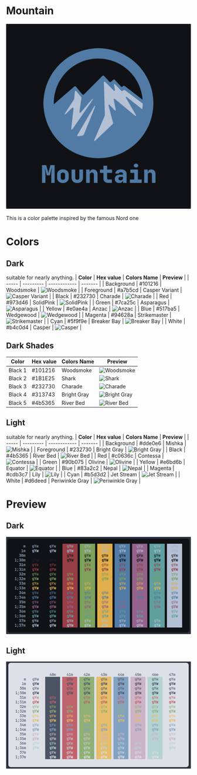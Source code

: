 # Mountain

![logo](logo/Mountain.png)

This is a color palette inspired by the famous Nord one

# Colors
## Dark
suitable for nearly anything.
| **Color** | **Hex value** | **Colors Name** | **Preview** |
| ----- | --------- | ------------ | ------- |
| Background | #101216 | Woodsmoke | ![Woodsmoke](https://via.placeholder.com/24/101216/000000?text=+) |
| Foreground | #a7b5cd | Casper Variant | ![Casper Variant](https://via.placeholder.com/24/a7b5cd/000000?text=+) |
| Black | #232730 | Charade | ![Charade](https://via.placeholder.com/24/232730/000000?text=+) |
| Red | #973d46 | SolidPink | ![SolidPink](https://via.placeholder.com/24/973d46/000000?text=+) |
| Green | #7ca25c | Asparagus | ![Asparagus](https://via.placeholder.com/24/7ca25c/000000?text=+) |
| Yellow | #e0ae4a | Anzac | ![Anzac](https://via.placeholder.com/24/e0ae4a/000000?text=+) |
| Blue | #517ba5 | Wedgewood | ![Wedgewood](https://via.placeholder.com/24/517ba5/000000?text=+) |
| Magenta | #94628a | Strikemaster | ![Strikemaster](https://via.placeholder.com/24/94628a/000000?text=+) |
| Cyan | #5f9f9e | Breaker Bay | ![Breaker Bay](https://via.placeholder.com/24/5f9f9e/000000?text=+) |
| White | #b4c0d4 | Casper | ![Casper](https://via.placeholder.com/24/b4c0d4/000000?text=+) |

## Dark Shades
| **Color** | **Hex value** | **Colors Name** | **Preview** |
| ----- | --------- | ------------ | ------- |
| Black 1 | #101216 | Woodsmoke | ![Woodsmoke](https://via.placeholder.com/24/101216/000000?text=+) |
| Black 2 | #1B1E25 | Shark | ![Shark](https://via.placeholder.com/24/1B1E25/000000?text=+) |
| Black 3 | #232730 | Charade | ![Charade](https://via.placeholder.com/24/232730/000000?text=+) |
| Black 4 | #313743 | Bright Gray  | ![Bright Gray](https://via.placeholder.com/24/313743/000000?text=+) |
| Black 5 | #4b5365 | River Bed | ![River Bed](https://via.placeholder.com/24/4b5365/000000?text=+) |

## Light

suitable for nearly anything.
| **Color** | **Hex value** | **Colors Name** | **Preview** |
| ----- | --------- | ------------ | ------- |
| Background | #dde0e6 | Mishka | ![Mishka](https://via.placeholder.com/24/dde0e6/000000?text=+) |
| Foreground | #232730 | Bright Gray | ![Bright Gray](https://via.placeholder.com/24/232730/000000?text=+) |
| Black | #4b5365 | River Bed | ![River Bed](https://via.placeholder.com/24/4b5365/000000?text=+) |
| Red | #c0636c | Contessa | ![Contessa](https://via.placeholder.com/24/c0636c/000000?text=+) |
| Green | #90b075 | Olivine | ![Olivine](https://via.placeholder.com/24/90b075/000000?text=+) |
| Yellow | #e6bd6b | Equator | ![Equator](https://via.placeholder.com/24/e6bd6b/000000?text=+) |
| Blue | #83a2c2 | Nepal | ![Nepal](https://via.placeholder.com/24/83a2c2/000000?text=+) |
| Magenta | #cdb3c7 | Lily | ![Lily](https://via.placeholder.com/24/cdb3c7/000000?text=+) |
| Cyan | #b5d3d2 | Jet Stream | ![Jet Stream](https://via.placeholder.com/24/b5d3d2/000000?text=+) |
| White | #d6deed | Periwinkle Gray | ![Periwinkle Gray](https://via.placeholder.com/24/d6deed/000000?text=+) |
# Preview

## Dark

![preview](preview/dark.png)


## Light

![preview](preview/light.png)